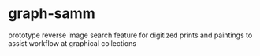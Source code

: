 # graph-samm
prototype reverse image search feature for digitized prints and paintings to assist workflow at graphical collections
